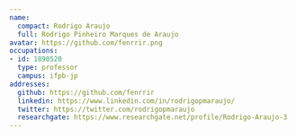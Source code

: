 ```yaml
---
name:
  compact: Rodrigo Araujo
  full: Rodrigo Pinheiro Marques de Araujo
avatar: https://github.com/fenrrir.png
occupations:
- id: 1890520
  type: professor
  campus: ifpb-jp
addresses:
  github: https://github.com/fenrrir
  linkedin: https://www.linkedin.com/in/rodrigopmaraujo/
  twitter: https://twitter.com/rodrigopmaraujo
  researchgate: https://www.researchgate.net/profile/Rodrigo-Araujo-3
---
```

